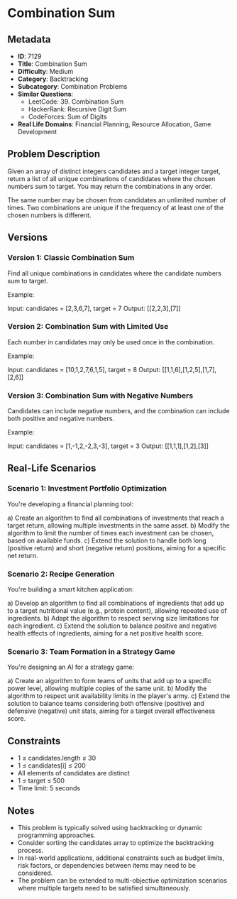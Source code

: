 # Combination Sum

## Metadata

- **ID**: 7129
- **Title**: Combination Sum
- **Difficulty**: Medium
- **Category**: Backtracking
- **Subcategory**: Combination Problems
- **Similar Questions**: 
  - LeetCode: 39. Combination Sum
  - HackerRank: Recursive Digit Sum
  - CodeForces: Sum of Digits
- **Real Life Domains**: Financial Planning, Resource Allocation, Game Development

## Problem Description

Given an array of distinct integers candidates and a target integer target, return a list of all unique combinations of candidates where the chosen numbers sum to target. You may return the combinations in any order.

The same number may be chosen from candidates an unlimited number of times. Two combinations are unique if the frequency of at least one of the chosen numbers is different.

## Versions

### Version 1: Classic Combination Sum

Find all unique combinations in candidates where the candidate numbers sum to target.

Example:

Input: candidates = [2,3,6,7], target = 7
Output: [[2,2,3],[7]]

### Version 2: Combination Sum with Limited Use

Each number in candidates may only be used once in the combination.

Example:

Input: candidates = [10,1,2,7,6,1,5], target = 8
Output: [[1,1,6],[1,2,5],[1,7],[2,6]]

### Version 3: Combination Sum with Negative Numbers

Candidates can include negative numbers, and the combination can include both positive and negative numbers.

Example:

Input: candidates = [1,-1,2,-2,3,-3], target = 3
Output: [[1,1,1],[1,2],[3]]

## Real-Life Scenarios

### Scenario 1: Investment Portfolio Optimization

You're developing a financial planning tool:

a) Create an algorithm to find all combinations of investments that reach a target return, allowing multiple investments in the same asset.
b) Modify the algorithm to limit the number of times each investment can be chosen, based on available funds.
c) Extend the solution to handle both long (positive return) and short (negative return) positions, aiming for a specific net return.

### Scenario 2: Recipe Generation

You're building a smart kitchen application:

a) Develop an algorithm to find all combinations of ingredients that add up to a target nutritional value (e.g., protein content), allowing repeated use of ingredients.
b) Adapt the algorithm to respect serving size limitations for each ingredient.
c) Extend the solution to balance positive and negative health effects of ingredients, aiming for a net positive health score.

### Scenario 3: Team Formation in a Strategy Game

You're designing an AI for a strategy game:

a) Create an algorithm to form teams of units that add up to a specific power level, allowing multiple copies of the same unit.
b) Modify the algorithm to respect unit availability limits in the player's army.
c) Extend the solution to balance teams considering both offensive (positive) and defensive (negative) unit stats, aiming for a target overall effectiveness score.

## Constraints

- 1 ≤ candidates.length ≤ 30
- 1 ≤ candidates[i] ≤ 200
- All elements of candidates are distinct
- 1 ≤ target ≤ 500
- Time limit: 5 seconds

## Notes

- This problem is typically solved using backtracking or dynamic programming approaches.
- Consider sorting the candidates array to optimize the backtracking process.
- In real-world applications, additional constraints such as budget limits, risk factors, or dependencies between items may need to be considered.
- The problem can be extended to multi-objective optimization scenarios where multiple targets need to be satisfied simultaneously.



